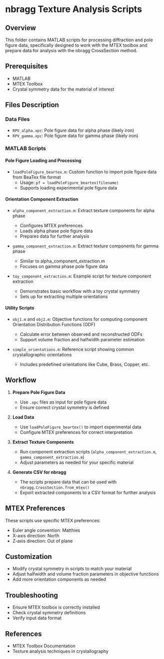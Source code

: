 # nbragg Texture Analysis Scripts

## Overview
This folder contains MATLAB scripts for processing diffraction and pole figure data, specifically designed to work with the MTEX toolbox and prepare data for analysis with the nbragg CrossSection method.

## Prerequisites
- MATLAB
- MTEX Toolbox
- Crystal symmetry data for the material of interest

## Files Description

### Data Files
- `RPV_alpha.xpc`: Pole figure data for alpha phase (likely iron)
- `RPV_gamma.xpc`: Pole figure data for gamma phase (likely iron)

### MATLAB Scripts

#### Pole Figure Loading and Processing
- `loadPoleFigure_beartex.m`: Custom function to import pole figure data from BeaTex file format
  - Usage: `pf = loadPoleFigure_beartex(filename)`
  - Supports loading experimental pole figure data 

#### Orientation Component Extraction
- `alpha_component_extraction.m`: Extract texture components for alpha phase
  - Configures MTEX preferences
  - Loads alpha phase pole figure data
  - Prepares data for further analysis

- `gamma_component_extraction.m`: Extract texture components for gamma phase
  - Similar to alpha_component_extraction.m
  - Focuses on gamma phase pole figure data

- `toy_component_extraction.m`: Example script for texture component extraction
  - Demonstrates basic workflow with a toy crystal symmetry
  - Sets up for extracting multiple orientations

#### Utility Scripts
- `obj1.m` and `obj2.m`: Objective functions for computing component Orientation Distribution Functions (ODF)
  - Calculate error between observed and reconstructed ODFs
  - Support volume fraction and halfwidth parameter estimation

- `simple_orientations.m`: Reference script showing common crystallographic orientations
  - Includes predefined orientations like Cube, Brass, Copper, etc.

## Workflow

1. **Prepare Pole Figure Data**
   - Use `.xpc` files as input for pole figure data
   - Ensure correct crystal symmetry is defined

2. **Load Data**
   - Use `loadPoleFigure_beartex()` to import experimental data
   - Configure MTEX preferences for correct interpretation

3. **Extract Texture Components**
   - Run component extraction scripts (`alpha_component_extraction.m`, `gamma_component_extraction.m`)
   - Adjust parameters as needed for your specific material

4. **Generate CSV for nbragg**
   - The scripts prepare data that can be used with `nbragg.CrossSection.from_mtex()`
   - Export extracted components to a CSV format for further analysis

## MTEX Preferences
These scripts use specific MTEX preferences:
- Euler angle convention: Matthies
- X-axis direction: North
- Z-axis direction: Out of plane

## Customization
- Modify crystal symmetry in scripts to match your material
- Adjust halfwidth and volume fraction parameters in objective functions
- Add more orientation components as needed

## Troubleshooting
- Ensure MTEX toolbox is correctly installed
- Check crystal symmetry definitions
- Verify input data format

## References
- MTEX Toolbox Documentation
- Texture analysis techniques in crystallography